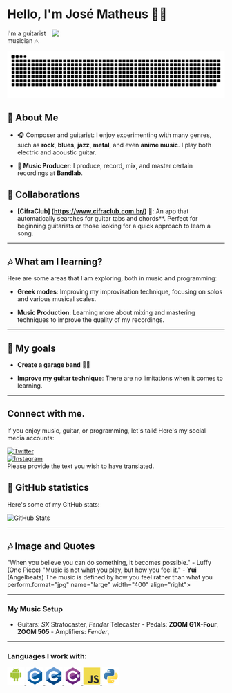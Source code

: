 # Hello, I'm José Matheus 👋🎸

<img src="https://tagumando.wordpress.com/wp-content/uploads/2023/07/vinland-saga-10_3.jpeg?w=2000" width="400" align="right">


I'm a guitarist musician 🎶.

<picture>
  <source media="(prefers-color-scheme: dark)" srcset="https://raw.githubusercontent.com/holic-x/holic-x/output/github-contribution-grid-snake-dark.svg">
  <source media="(prefers-color-scheme: light)" srcset="https://raw.githubusercontent.com/holic-x/holic-x/output/github-contribution-grid-snake.svg">
  <img alt="github contribution grid snake animation" src="https://raw.githubusercontent.com/adorabled4/adorabled4/output/github-contribution-grid-snake.svg"></br>
</picture>


## 🎸 About Me


- 🎧 Composer and guitarist: I enjoy experimenting with many genres, such as **rock**, **blues**, **jazz**, **metal**, and even **anime music**. I play both electric and acoustic guitar. 


- 🎵 **Music Producer**: I produce, record, mix, and master certain recordings at **Bandlab**. 




## 📝 Collaborations




- **[CifraClub] (https://www.cifraclub.com.br/)** 🎸: An app that automatically searches for guitar tabs and chords**. Perfect for beginning guitarists or those looking for a quick approach to learn a song.


  

---

## 🎶 What am I learning?

Here are some areas that I am exploring, both in music and programming:

- **Greek modes**: Improving my improvisation technique, focusing on solos and various musical scales.
  
- **Music Production**: Learning more about mixing and mastering techniques to improve the quality of my recordings.
  
---

## 🎯 My goals
  
- **Create a garage band** 🎸🎶

- **Improve my guitar technique**: There are no limitations when it comes to learning.

---


## Connect with me.


If you enjoy music, guitar, or programming, let's talk! Here's my social media accounts:


[![**Twitter**](https://img.shields.io/badge/Twitter-blue?logo=twitter)](https://x.com/JosMatheusSoar1)<br>
[![**Instagram**](https://img.shields.io/badge/Instagram-purple?logo=instagram)](https://www.instagram.com/josematheusbsb/)<br>
Please provide the text you wish to have translated.


## 🎸 GitHub statistics


Here's some of my GitHub stats:


![GitHub Stats](https://github-readme-stats.vercel.app/api?username=matheuxshow&show_icons=true&count_public=true&hide_title=true&theme=dark)




---


## 🎶 Image and Quotes 


"When you believe you can do something, it becomes possible." - Luffy (One Piece) "Music is not what you play, but how you feel it." - **Yui** (Angelbeats)
The music is defined by how you feel rather than what you perform.format="jpg" name="large" width="400" align="right">


---


### My Music Setup


- Guitars: *SX* Stratocaster, *Fender* Telecaster - Pedals: **ZOOM G1X-Four**, **ZOOM 505** - Amplifiers: *Fender*,

---


<h3 align="left">Languages I work with:</h3>
<p align="left"> <a href="https://developer.android.com" target="_blank" rel="noreferrer"> <img src="https://raw.githubusercontent.com/devicons/devicon/master/icons/android/android-original-wordmark.svg" alt="android" width="40" height="40"/> </a> <a href="https://www.cprogramming.com/" target="_blank" rel="noreferrer"> <img src="https://raw.githubusercontent.com/devicons/devicon/master/icons/c/c-original.svg" alt="c" width="40" height="40"/> </a> <a href="https://www.w3schools.com/cpp/" target="_blank" rel="noreferrer"> <img src="https://raw.githubusercontent.com/devicons/devicon/master/icons/cplusplus/cplusplus-original.svg" alt="cplusplus" width="40" height="40"/> </a> <a href="https://www.w3schools.com/cs/" target="_blank" rel="noreferrer"> <img src="https://raw.githubusercontent.com/devicons/devicon/master/icons/csharp/csharp-original.svg" alt="csharp" width="40" height="40"/> </a> <a href="https://developer.mozilla.org/en-US/docs/Web/JavaScript" target="_blank" rel="noreferrer"> <img src="https://raw.githubusercontent.com/devicons/devicon/master/icons/javascript/javascript-original.svg" alt="javascript" width="40" height="40"/> </a> <a href="https://www.python.org" target="_blank" rel="noreferrer"> <img src="https://raw.githubusercontent.com/devicons/devicon/master/icons/python/python-original.svg" alt="python" width="40" height="40"/> </a> </p>




